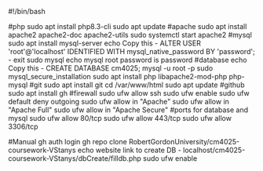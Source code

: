 #!/bin/bash

#php
sudo apt install php8.3-cli 
sudo apt update
#apache
sudo apt install apache2 apache2-doc apache2-utils
sudo systemctl start apache2
#mysql
sudo apt install mysql-server
echo Copy this - ALTER USER 'root'@'localhost' IDENTIFIED WITH mysql_native_password BY 'password'; - exit
sudo mysql
echo mysql root password is password
#database
echo Copy this - CREATE DATABASE cm4025;
mysql -u root -p
sudo mysql_secure_installation
sudo apt install php libapache2-mod-php php-mysql
#git
sudo apt install git
cd /var/www/html 
sudo apt update
#github
sudo apt install gh
#firewall
sudo ufw allow ssh
sudo ufw enable
sudo ufw default deny outgoing
sudo ufw allow in "Apache"
sudo ufw allow in "Apache Full"
sudo ufw allow in "Apache Secure"
#ports for database and mysql
sudo ufw allow 80/tcp
sudo ufw allow 443/tcp
sudo ufw allow 3306/tcp 



#Manual
gh auth login
gh repo clone RobertGordonUniversity/cm4025-coursework-VStanys 
echo website link to create DB - localhost/cm4025-coursework-VStanys/dbCreate/filldb.php
sudo ufw enable
